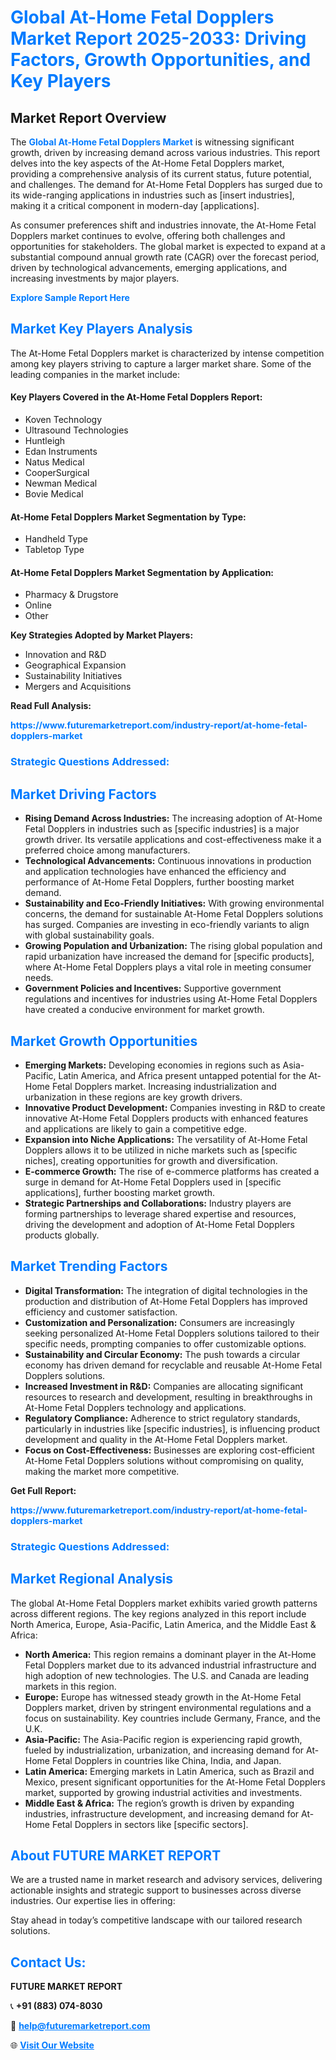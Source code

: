 <h1 style="color: #007BFF;">Global At-Home Fetal Dopplers Market Report 2025-2033: Driving Factors, Growth Opportunities, and Key Players</h1>

<section id="overview">
<h2>Market Report Overview</h2>
<p>The <a href="https://www.futuremarketreport.com/industry-report/at-home-fetal-dopplers-market" style="color: #007BFF; text-decoration: none;"><strong>Global At-Home Fetal Dopplers Market</strong></a> is witnessing significant growth, driven by increasing demand across various industries. This report delves into the key aspects of the At-Home Fetal Dopplers market, providing a comprehensive analysis of its current status, future potential, and challenges. The demand for At-Home Fetal Dopplers has surged due to its wide-ranging applications in industries such as [insert industries], making it a critical component in modern-day [applications].</p>
<p>As consumer preferences shift and industries innovate, the At-Home Fetal Dopplers market continues to evolve, offering both challenges and opportunities for stakeholders. The global market is expected to expand at a substantial compound annual growth rate (CAGR) over the forecast period, driven by technological advancements, emerging applications, and increasing investments by major players.</p>
</section>

<section id="overview">
<p><a href="https://www.futuremarketreport.com/request-sample/reportId=59146" style="color: #007BFF; text-decoration: none;"><strong>Explore Sample Report Here</strong></a></p>
</section>

<section id="key-players">
<h2 style="color: #007BFF;">Market Key Players Analysis</h2>
<p>The At-Home Fetal Dopplers market is characterized by intense competition among key players striving to capture a larger market share. Some of the leading companies in the market include:</p>
<h4>Key Players Covered in the At-Home Fetal Dopplers Report:</h4>
<ul><li>Koven Technology</li><li>Ultrasound Technologies</li><li>Huntleigh</li><li>Edan Instruments</li><li>Natus Medical</li><li>CooperSurgical</li><li>Newman Medical</li><li>Bovie Medical</li></ul>
<h4>At-Home Fetal Dopplers Market Segmentation by Type:</h4>
<ul><li>Handheld Type</li><li>Tabletop Type</li></ul>

<h4>At-Home Fetal Dopplers Market Segmentation by Application:</h4>
<ul><li>Pharmacy &amp; Drugstore</li><li>Online</li><li>Other</li></ul>
<p><strong>Key Strategies Adopted by Market Players:</strong></p>
<ul>
<li>Innovation and R&D</li>
<li>Geographical Expansion</li>
<li>Sustainability Initiatives</li>
<li>Mergers and Acquisitions</li>
</ul>
</section>

<section>
<p><strong>Read Full Analysis: </strong></p><a href="https://www.futuremarketreport.com/industry-report/at-home-fetal-dopplers-market" style="color: #007BFF; text-decoration: none;"><strong>https://www.futuremarketreport.com/industry-report/at-home-fetal-dopplers-market</strong></a>
<h3 style="color: #007BFF;">Strategic Questions Addressed:</h3>
</section>

<section id="driving-factors">
<h2 style="color: #007BFF;">Market Driving Factors</h2>
<ul>
<li><strong>Rising Demand Across Industries:</strong> The increasing adoption of At-Home Fetal Dopplers in industries such as [specific industries] is a major growth driver. Its versatile applications and cost-effectiveness make it a preferred choice among manufacturers.</li>
<li><strong>Technological Advancements:</strong> Continuous innovations in production and application technologies have enhanced the efficiency and performance of At-Home Fetal Dopplers, further boosting market demand.</li>
<li><strong>Sustainability and Eco-Friendly Initiatives:</strong> With growing environmental concerns, the demand for sustainable At-Home Fetal Dopplers solutions has surged. Companies are investing in eco-friendly variants to align with global sustainability goals.</li>
<li><strong>Growing Population and Urbanization:</strong> The rising global population and rapid urbanization have increased the demand for [specific products], where At-Home Fetal Dopplers plays a vital role in meeting consumer needs.</li>
<li><strong>Government Policies and Incentives:</strong> Supportive government regulations and incentives for industries using At-Home Fetal Dopplers have created a conducive environment for market growth.</li>
</ul>
</section>

<section id="growth-opportunities">
<h2 style="color: #007BFF;">Market Growth Opportunities</h2>
<ul>
<li><strong>Emerging Markets:</strong> Developing economies in regions such as Asia-Pacific, Latin America, and Africa present untapped potential for the At-Home Fetal Dopplers market. Increasing industrialization and urbanization in these regions are key growth drivers.</li>
<li><strong>Innovative Product Development:</strong> Companies investing in R&D to create innovative At-Home Fetal Dopplers products with enhanced features and applications are likely to gain a competitive edge.</li>
<li><strong>Expansion into Niche Applications:</strong> The versatility of At-Home Fetal Dopplers allows it to be utilized in niche markets such as [specific niches], creating opportunities for growth and diversification.</li>
<li><strong>E-commerce Growth:</strong> The rise of e-commerce platforms has created a surge in demand for At-Home Fetal Dopplers used in [specific applications], further boosting market growth.</li>
<li><strong>Strategic Partnerships and Collaborations:</strong> Industry players are forming partnerships to leverage shared expertise and resources, driving the development and adoption of At-Home Fetal Dopplers products globally.</li>
</ul>
</section>

<section id="trending-factors">
<h2 style="color: #007BFF;">Market Trending Factors</h2>
<ul>
<li><strong>Digital Transformation:</strong> The integration of digital technologies in the production and distribution of At-Home Fetal Dopplers has improved efficiency and customer satisfaction.</li>
<li><strong>Customization and Personalization:</strong> Consumers are increasingly seeking personalized At-Home Fetal Dopplers solutions tailored to their specific needs, prompting companies to offer customizable options.</li>
<li><strong>Sustainability and Circular Economy:</strong> The push towards a circular economy has driven demand for recyclable and reusable At-Home Fetal Dopplers solutions.</li>
<li><strong>Increased Investment in R&D:</strong> Companies are allocating significant resources to research and development, resulting in breakthroughs in At-Home Fetal Dopplers technology and applications.</li>
<li><strong>Regulatory Compliance:</strong> Adherence to strict regulatory standards, particularly in industries like [specific industries], is influencing product development and quality in the At-Home Fetal Dopplers market.</li>
<li><strong>Focus on Cost-Effectiveness:</strong> Businesses are exploring cost-efficient At-Home Fetal Dopplers solutions without compromising on quality, making the market more competitive.</li>
</ul>
</section>

<section>
<p><strong>Get Full Report: </strong></p><a href="https://www.futuremarketreport.com/industry-report/at-home-fetal-dopplers-market" style="color: #007BFF; text-decoration: none;"><strong>https://www.futuremarketreport.com/industry-report/at-home-fetal-dopplers-market</strong></a>
<h3 style="color: #007BFF;">Strategic Questions Addressed:</h3>
</section>


<section id="regional-analysis">
<h2 style="color: #007BFF;">Market Regional Analysis</h2>
<p>The global At-Home Fetal Dopplers market exhibits varied growth patterns across different regions. The key regions analyzed in this report include North America, Europe, Asia-Pacific, Latin America, and the Middle East & Africa:</p>
<ul>
<li><strong>North America:</strong> This region remains a dominant player in the At-Home Fetal Dopplers market due to its advanced industrial infrastructure and high adoption of new technologies. The U.S. and Canada are leading markets in this region.</li>
<li><strong>Europe:</strong> Europe has witnessed steady growth in the At-Home Fetal Dopplers market, driven by stringent environmental regulations and a focus on sustainability. Key countries include Germany, France, and the U.K.</li>
<li><strong>Asia-Pacific:</strong> The Asia-Pacific region is experiencing rapid growth, fueled by industrialization, urbanization, and increasing demand for At-Home Fetal Dopplers in countries like China, India, and Japan.</li>
<li><strong>Latin America:</strong> Emerging markets in Latin America, such as Brazil and Mexico, present significant opportunities for the At-Home Fetal Dopplers market, supported by growing industrial activities and investments.</li>
<li><strong>Middle East & Africa:</strong> The region’s growth is driven by expanding industries, infrastructure development, and increasing demand for At-Home Fetal Dopplers in sectors like [specific sectors].</li>
</ul>
</section>

<footer>
<h2 style="color: #007BFF;">About FUTURE MARKET REPORT</h2>
<p>We are a trusted name in market research and advisory services, delivering actionable insights and strategic support to businesses across diverse industries. Our expertise lies in offering:</p>

<p>Stay ahead in today’s competitive landscape with our tailored research solutions.</p>

<h2 style="color: #007BFF;">Contact Us:</h2>
<p><strong>FUTURE MARKET REPORT</strong></p>
<p>📞 <strong>+91 (883) 074-8030</strong></p>
<p>📧 <strong><a href="mailto:help@futuremarketreport.com" style="color: #007BFF;">help@futuremarketreport.com</a></strong></p>
<p>🌐 <strong><a href="https://www.futuremarketreport.com/" style="color: #007BFF;">Visit Our Website</a></strong></p>
</footer>